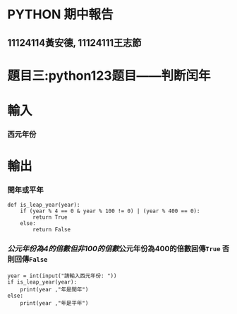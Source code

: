 # PYTHON 期中報告
## 11124114黃安德,  11124111王志節
# 題目三:python123题目——判断闰年
# 輸入
### 西元年份
# 輸出
### 閏年或平年
```
def is_leap_year(year):
    if (year % 4 == 0 & year % 100 != 0) | (year % 400 == 0):
        return True
    else:
        return False
```
### *公元年份為4的倍數但非100的倍數*公元年份為400的倍數回傳```True``` 否則回傳```False```
```
year = int(input("請輸入西元年份: "))
if is_leap_year(year):
    print(year ,"年是閏年")
else:
    print(year ,"年是平年")
```
